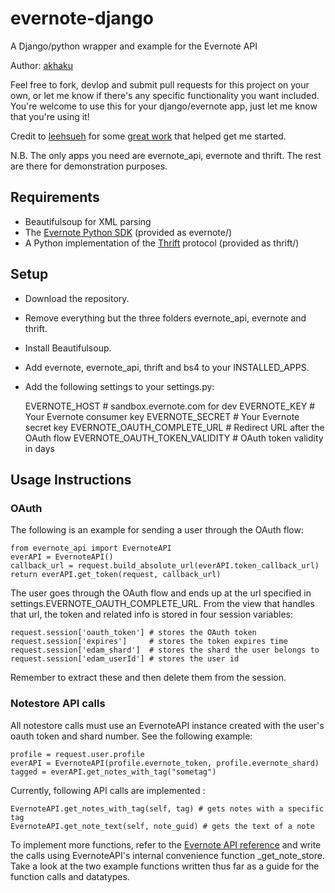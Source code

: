 # evernote-django #

A Django/python wrapper and example for the Evernote API

Author: [akhaku](http://akhaku.com)

Feel free to fork, devlop and submit pull requests for this project on your
own, or let me know if there's any specific functionality you want included.
You're welcome to use this for your django/evernote app, just let me know that
you're using it!

Credit to [leehsueh](https://github.com/leehsueh/) for some
[great work](https://github.com/leehsueh/django-evernote-oauth/) that helped
get me started.

N.B. The only apps you need are evernote_api, evernote and thrift. The rest
are there for demonstration purposes.

## Requirements ##
- Beautifulsoup for XML parsing
- The [Evernote Python SDK](https://github.com/evernote/evernote-sdk-python)
(provided as evernote/)
- A Python implementation of the [Thrift](http://thrift.apache.org/) protocol
(provided as thrift/)

## Setup ##
- Download the repository.
- Remove everything but the three folders evernote_api, evernote and thrift.
- Install Beautifulsoup.
- Add evernote, evernote_api, thrift and bs4 to your INSTALLED_APPS.
- Add the following settings to your settings.py:

    EVERNOTE_HOST # sandbox.evernote.com for dev
    EVERNOTE_KEY # Your Evernote consumer key
    EVERNOTE_SECRET # Your Evernote secret key
    EVERNOTE_OAUTH_COMPLETE_URL # Redirect URL after the OAuth flow
    EVERNOTE_OAUTH_TOKEN_VALIDITY # OAuth token validity in days 

## Usage Instructions ##

### OAuth ###

The following is an example for sending a user through the OAuth flow:

    from evernote_api import EvernoteAPI
    everAPI = EvernoteAPI()
    callback_url = request.build_absolute_url(everAPI.token_callback_url)
    return everAPI.get_token(request, callback_url)

The user goes through the OAuth flow and ends up at the url specified in
settings.EVERNOTE_OAUTH_COMPLETE_URL. From the view that handles that url, the
token and related info is stored in four session variables:

    request.session['oauth_token'] # stores the OAuth token
    request.session['expires']     # stores the token expires time
    request.session['edam_shard']  # stores the shard the user belongs to
    request.session['edam_userId'] # stores the user id

Remember to extract these and then delete them from the session.


### Notestore API calls ###

All notestore calls must use an EvernoteAPI instance created with the user's
oauth token and shard number. See the following example:

    profile = request.user.profile
    everAPI = EvernoteAPI(profile.evernote_token, profile.evernote_shard)
    tagged = everAPI.get_notes_with_tag("sometag")


Currently, following API calls are implemented :

    EvernoteAPI.get_notes_with_tag(self, tag) # gets notes with a specific tag
    EvernoteAPI.get_note_text(self, note_guid) # gets the text of a note

To implement more functions, refer to the
[Evernote API reference](http://dev.evernote.com/documentation/reference/) and write the
calls using EvernoteAPI's internal convenience function _get_note_store. Take a
look at the two example functions written thus far as a guide for the function
calls and datatypes.

